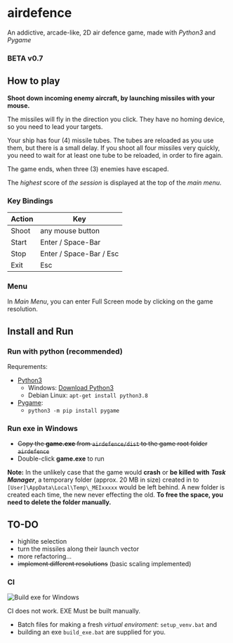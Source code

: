 # airdefence

An addictive, arcade-like, 2D air defence game, made with *Python3* and *Pygame*

### **BETA** v0.7 ###

## How to play ##

**Shoot down incoming enemy aircraft, by launching missiles with your mouse.**

The missiles will fly in the direction you click. They have no homing device, 
so you need to lead your targets.

Your ship has four (4) missile tubes. The tubes are reloaded as you use them, 
but there is a small delay. If you shoot all four missiles very quickly, you 
need to wait for at least one tube to be reloaded, in order to fire again.

The game ends, when three (3) enemies have escaped.

The *highest* score of *the session* is displayed at the top of the *main menu*.

### Key Bindings ###

| Action | Key                     |
| ------ | ----------------------- |
| Shoot  | any mouse button        |
| Start  | Enter / Space-Bar       |
| Stop   | Enter / Space-Bar / Esc |
| Exit   | Esc                     |

### Menu ###

In *Main Menu*, you can enter Full Screen mode by clicking on the game resolution.

## Install and Run ##

### Run with python (recommended) ###

Requrements: 
- [Python3](https://www.python.org/downloads/)
  - Windows: [Download Python3](https://www.python.org/downloads/)
  - Debian Linux: ```apt-get install python3.8```
- [Pygame](https://www.pygame.org/wiki/GettingStarted):
  - ```python3 -m pip install pygame```


### Run exe in Windows ###
- ~~Copy the **game.exe** from ```airdefence/dist``` to the game root folder ```airdefence```~~
- Double-click **game.exe** to run

**Note:** In the unlikely case that the game would **crash** or **be killed with** ***Task Manager***, 
a temporary folder (approx. 20 MB in size) created in to ```[User]\AppData\Local\Temp\_MEIxxxxx``` would be 
left behind. A new folder is created each time, the new never effecting the old.
**To free the space, you need to delete the folder manually.**

## TO-DO ##
- highlite selection
- turn the missiles along their launch vector
- more refactoring...
- ~~implement different resolutions~~ (basic scaling implemented)

### CI ###

![Build exe for Windows](https://github.com/JValtteri/airdefence/workflows/Build%20exe%20for%20Windows/badge.svg)

CI does not work. EXE Must be built manually. 
- Batch files for making a fresh *virtual enviroment*: ```setup_venv.bat``` and
- building an exe ```build_exe.bat``` are supplied for you.
